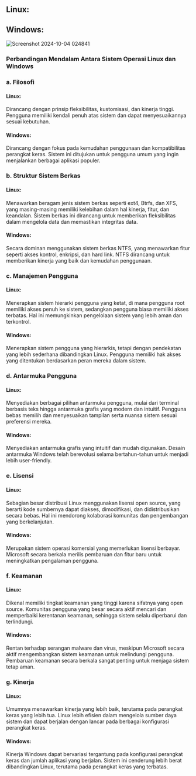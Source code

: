 ## Linux:





## Windows:
![Screenshot 2024-10-04 024841](https://github.com/user-attachments/assets/9156a8e5-fd0e-4317-92c6-ef0f3cbc1c14)















### Perbandingan Mendalam Antara Sistem Operasi Linux dan Windows
### a.	Filosofi
#### Linux:
Dirancang dengan prinsip fleksibilitas, kustomisasi, dan kinerja tinggi. Pengguna memiliki kendali penuh atas sistem dan dapat menyesuaikannya sesuai kebutuhan.
#### Windows:
Dirancang dengan fokus pada kemudahan penggunaan dan kompatibilitas perangkat keras. Sistem ini ditujukan untuk pengguna umum yang ingin menjalankan berbagai aplikasi populer.

### b.	Struktur Sistem Berkas
#### Linux:
Menawarkan beragam jenis sistem berkas seperti ext4, Btrfs, dan XFS, yang masing-masing memiliki kelebihan dalam hal kinerja, fitur, dan keandalan. Sistem berkas ini dirancang untuk memberikan fleksibilitas dalam mengelola data dan memastikan integritas data.
#### Windows:
Secara dominan menggunakan sistem berkas NTFS, yang menawarkan fitur seperti akses kontrol, enkripsi, dan hard link. NTFS dirancang untuk memberikan kinerja yang baik dan kemudahan penggunaan.

### c.	Manajemen Pengguna
#### Linux:
Menerapkan sistem hierarki pengguna yang ketat, di mana pengguna root memiliki akses penuh ke sistem, sedangkan pengguna biasa memiliki akses terbatas. Hal ini memungkinkan pengelolaan sistem yang lebih aman dan terkontrol.
#### Windows:
Menerapkan sistem pengguna yang hierarkis, tetapi dengan pendekatan yang lebih sederhana dibandingkan Linux. Pengguna memiliki hak akses yang ditentukan berdasarkan peran mereka dalam sistem.


### d.	Antarmuka Pengguna
#### Linux:
Menyediakan berbagai pilihan antarmuka pengguna, mulai dari terminal berbasis teks hingga antarmuka grafis yang modern dan intuitif. Pengguna bebas memilih dan menyesuaikan tampilan serta nuansa sistem sesuai preferensi mereka.
#### Windows:
Menyediakan antarmuka grafis yang intuitif dan mudah digunakan. Desain antarmuka Windows telah berevolusi selama bertahun-tahun untuk menjadi lebih user-friendly.

### e.	Lisensi
#### Linux:
Sebagian besar distribusi Linux menggunakan lisensi open source, yang berarti kode sumbernya dapat diakses, dimodifikasi, dan didistribusikan secara bebas. Hal ini mendorong kolaborasi komunitas dan pengembangan yang berkelanjutan.
#### Windows:
Merupakan sistem operasi komersial yang memerlukan lisensi berbayar. Microsoft secara berkala merilis pembaruan dan fitur baru untuk meningkatkan pengalaman pengguna.

### f.	Keamanan
#### Linux:
Dikenal memiliki tingkat keamanan yang tinggi karena sifatnya yang open source. Komunitas pengguna yang besar secara aktif mencari dan memperbaiki kerentanan keamanan, sehingga sistem selalu diperbarui dan terlindungi.
#### Windows:
Rentan terhadap serangan malware dan virus, meskipun Microsoft secara aktif mengembangkan sistem keamanan untuk melindungi pengguna. Pembaruan keamanan secara berkala sangat penting untuk menjaga sistem tetap aman.

### g.	Kinerja
#### Linux:
Umumnya menawarkan kinerja yang lebih baik, terutama pada perangkat keras yang lebih tua. Linux lebih efisien dalam mengelola sumber daya sistem dan dapat berjalan dengan lancar pada berbagai konfigurasi perangkat keras.
#### Windows:
Kinerja Windows dapat bervariasi tergantung pada konfigurasi perangkat keras dan jumlah aplikasi yang berjalan. Sistem ini cenderung lebih berat dibandingkan Linux, terutama pada perangkat keras yang terbatas.
